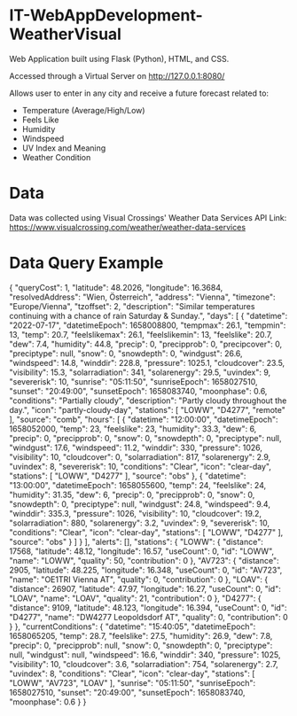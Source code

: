 # IT-WebAppDevelopment-WeatherVisual
Web Application built using Flask (Python), HTML, and CSS.

Accessed through a Virtual Server on http://127.0.0.1:8080/

Allows user to enter in any city and receive a future forecast related to:
- Temperature (Average/High/Low)
- Feels Like
- Humidity
- Windspeed
- UV Index and Meaning
- Weather Condition

# Data
Data was collected using Visual Crossings' Weather Data Services API
Link: https://www.visualcrossing.com/weather/weather-data-services

# Data Query Example
{
 "queryCost": 1,
 "latitude": 48.2026,
 "longitude": 16.3684,
 "resolvedAddress": "Wien, Österreich",
 "address": "Vienna",
 "timezone": "Europe/Vienna",
 "tzoffset": 2,
 "description": "Similar temperatures continuing with a chance of rain Saturday & Sunday.",
 "days": [
  {
   "datetime": "2022-07-17",
   "datetimeEpoch": 1658008800,
   "tempmax": 26.1,
   "tempmin": 13,
   "temp": 20.7,
   "feelslikemax": 26.1,
   "feelslikemin": 13,
   "feelslike": 20.7,
   "dew": 7.4,
   "humidity": 44.8,
   "precip": 0,
   "precipprob": 0,
   "precipcover": 0,
   "preciptype": null,
   "snow": 0,
   "snowdepth": 0,
   "windgust": 26.6,
   "windspeed": 14.8,
   "winddir": 228.8,
   "pressure": 1025.1,
   "cloudcover": 23.5,
   "visibility": 15.3,
   "solarradiation": 341,
   "solarenergy": 29.5,
   "uvindex": 9,
   "severerisk": 10,
   "sunrise": "05:11:50",
   "sunriseEpoch": 1658027510,
   "sunset": "20:49:00",
   "sunsetEpoch": 1658083740,
   "moonphase": 0.6,
   "conditions": "Partially cloudy",
   "description": "Partly cloudy throughout the day.",
   "icon": "partly-cloudy-day",
   "stations": [
    "LOWW",
    "D4277",
    "remote"
   ],
   "source": "comb",
   "hours": [
    {
     "datetime": "12:00:00",
     "datetimeEpoch": 1658052000,
     "temp": 23,
     "feelslike": 23,
     "humidity": 33.3,
     "dew": 6,
     "precip": 0,
     "precipprob": 0,
     "snow": 0,
     "snowdepth": 0,
     "preciptype": null,
     "windgust": 17.6,
     "windspeed": 11.2,
     "winddir": 330,
     "pressure": 1026,
     "visibility": 10,
     "cloudcover": 0,
     "solarradiation": 817,
     "solarenergy": 2.9,
     "uvindex": 8,
     "severerisk": 10,
     "conditions": "Clear",
     "icon": "clear-day",
     "stations": [
      "LOWW",
      "D4277"
     ],
     "source": "obs"
    },
    {
     "datetime": "13:00:00",
     "datetimeEpoch": 1658055600,
     "temp": 24,
     "feelslike": 24,
     "humidity": 31.35,
     "dew": 6,
     "precip": 0,
     "precipprob": 0,
     "snow": 0,
     "snowdepth": 0,
     "preciptype": null,
     "windgust": 24.8,
     "windspeed": 9.4,
     "winddir": 335.3,
     "pressure": 1026,
     "visibility": 10,
     "cloudcover": 19.2,
     "solarradiation": 880,
     "solarenergy": 3.2,
     "uvindex": 9,
     "severerisk": 10,
     "conditions": "Clear",
     "icon": "clear-day",
     "stations": [
      "LOWW",
      "D4277"
     ],
     "source": "obs"
    }
   ]
  }
 ],
 "alerts": [],
 "stations": {
  "LOWW": {
   "distance": 17568,
   "latitude": 48.12,
   "longitude": 16.57,
   "useCount": 0,
   "id": "LOWW",
   "name": "LOWW",
   "quality": 50,
   "contribution": 0
  },
  "AV723": {
   "distance": 2905,
   "latitude": 48.225,
   "longitude": 16.348,
   "useCount": 0,
   "id": "AV723",
   "name": "OE1TRI Vienna AT",
   "quality": 0,
   "contribution": 0
  },
  "LOAV": {
   "distance": 26907,
   "latitude": 47.97,
   "longitude": 16.27,
   "useCount": 0,
   "id": "LOAV",
   "name": "LOAV",
   "quality": 21,
   "contribution": 0
  },
  "D4277": {
   "distance": 9109,
   "latitude": 48.123,
   "longitude": 16.394,
   "useCount": 0,
   "id": "D4277",
   "name": "DW4277 Leopoldsdorf AT",
   "quality": 0,
   "contribution": 0
  }
 },
 "currentConditions": {
  "datetime": "15:40:05",
  "datetimeEpoch": 1658065205,
  "temp": 28.7,
  "feelslike": 27.5,
  "humidity": 26.9,
  "dew": 7.8,
  "precip": 0,
  "precipprob": null,
  "snow": 0,
  "snowdepth": 0,
  "preciptype": null,
  "windgust": null,
  "windspeed": 16.6,
  "winddir": 340,
  "pressure": 1025,
  "visibility": 10,
  "cloudcover": 3.6,
  "solarradiation": 754,
  "solarenergy": 2.7,
  "uvindex": 8,
  "conditions": "Clear",
  "icon": "clear-day",
  "stations": [
   "LOWW",
   "AV723",
   "LOAV"
  ],
  "sunrise": "05:11:50",
  "sunriseEpoch": 1658027510,
  "sunset": "20:49:00",
  "sunsetEpoch": 1658083740,
  "moonphase": 0.6
 }
}

